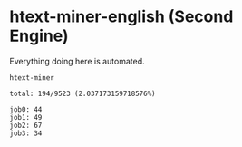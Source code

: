 # htext-miner-english (Second Engine)

Everything doing here is automated.

```
htext-miner

total: 194/9523 (2.037173159718576%)

job0: 44
job1: 49
job2: 67
job3: 34
```
